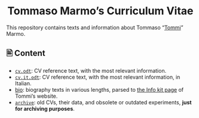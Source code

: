 <h1 align='center'>Tommaso Marmo’s Curriculum Vitae</h1>

This repository contains texts and information about Tommaso “[Tommi](https://tommi.space/)” Marmo.

## 🖹 Content

- [`cv.odt`](./cv.odt): CV reference text, with the most relevant information.
- [`cv.it.odt`](./cv.it.odt): CV reference text, with the most relevant information, in Italian.
- [bio](./bio/): biography texts in various lengths, parsed to [the Info kit page](https://tommi.space/info-kit/) of Tommi’s website.
- [`archive`](./archive/): old CVs, their data, and obsolete or outdated experiments, **just for archiving purposes**.
